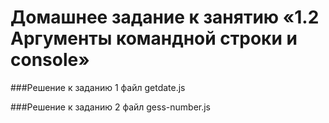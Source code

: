 # Домашнее задание к занятию «1.2 Аргументы командной строки и console»

###Решение к заданию 1
файл getdate.js

###Решение к заданию 2
файл gess-number.js


